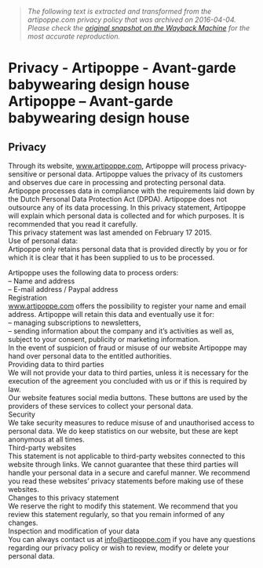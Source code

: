 > *The following text is extracted and transformed from the artipoppe.com privacy policy that was archived on 2016-04-04. Please check the [original snapshot on the Wayback Machine](https://web.archive.org/web/20160404034604id_/http%3A//artipoppe.com/privacy) for the most accurate reproduction.*

# Privacy - Artipoppe - Avant-garde babywearing design house Artipoppe – Avant-garde babywearing design house

## Privacy

Through its website, www.artipoppe.com, Artipoppe will process privacy-sensitive or personal data. Artipoppe values the privacy of its customers and observes due care in processing and protecting personal data.  
Artipoppe processes data in compliance with the requirements laid down by the Dutch Personal Data Protection Act (DPDA). Artipoppe does not outsource any of its data processing. In this privacy statement, Artipoppe will explain which personal data is collected and for which purposes. It is recommended that you read it carefully.  
This privacy statement was last amended on February 17 2015.  
Use of personal data:  
Artipoppe only retains personal data that is provided directly by you or for which it is clear that it has been supplied to us to be processed.

Artipoppe uses the following data to process orders:  
– Name and address  
– E-mail address / Paypal address  
Registration  
www.artipoppe.com offers the possibility to register your name and email address. Artipoppe will retain this data and eventually use it for:  
– managing subscriptions to newsletters,  
– sending information about the company and it’s activities as well as, subject to your consent, publicity or marketing information.  
In the event of suspicion of fraud or misuse of our website Artipoppe may hand over personal data to the entitled authorities.  
Providing data to third parties  
We will not provide your data to third parties, unless it is necessary for the execution of the agreement you concluded with us or if this is required by law.  
Our website features social media buttons. These buttons are used by the providers of these services to collect your personal data.  
Security  
We take security measures to reduce misuse of and unauthorised access to personal data. We do keep statistics on our website, but these are kept anonymous at all times.  
Third-party websites  
This statement is not applicable to third-party websites connected to this website through links. We cannot guarantee that these third parties will handle your personal data in a secure and careful manner. We recommend you read these websites’ privacy statements before making use of these websites.  
Changes to this privacy statement  
We reserve the right to modify this statement. We recommend that you review this statement regularly, so that you remain informed of any changes.  
Inspection and modification of your data  
You can always contact us at info@artipoppe.com if you have any questions regarding our privacy policy or wish to review, modify or delete your personal data.
